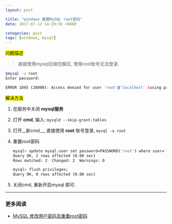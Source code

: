 ```yaml
---
layout: post

title: "windows 重置MySQL root密码"
date: 2017-07-12 14:29:56 +0800

categories: post
tags: [windows, mysql]
---
```


<mark>问题描述</mark>

>直接使用mysql压缩包解压, 使用root账号无法登录.

```bash
$mysql -u root
Enter password:   

ERROR 1045 (28000): Access denied for user 'root'@'localhost' (using password: NO)  
```

<mark>解决方法</mark>

1. 在服务中关闭 **mysql服务**

1. 打开 **cmd**, 输入: `mysqld --skip-grant-tables`

1. 打开__新cmd__, 直接使用 **root** 账号登录, `mysql -u root`

1. 重置root密码

    ```bash
    mysql> update mysql.user set password=PASSWORD('root') where user='root';  
    Query OK, 2 rows affected (0.00 sec)  
    Rows matched: 2  Changed: 2  Warnings: 0  

    mysql> flush privileges;  
    Query OK, 0 rows affected (0.00 sec)
    ```

1. 关闭cmd, 重新开启mysql 即可.

---
### 更多阅读
- [MySQL 修改用户密码及重置root密码](http://blog.csdn.net/leshami/article/details/39805839)
